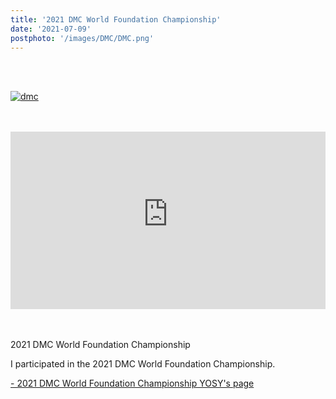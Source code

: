 ```yaml
---
title: '2021 DMC World Foundation Championship'
date: '2021-07-09'
postphoto: '/images/DMC/DMC.png'
---
```

<br>
<br>

[![dmc](/images/DMC/DMC.png)](https://dmcdjchamps.com/foundation_champs/yosy) <br>

<br>
<br>

<div style="position:relative; padding-bottom:56.25%; height:0; overflow:hidden;" >
<iframe style="position: absolute; top: 0; left: 0; width: 100%; height: 100%;" width="560" height="315" src="https://www.youtube-nocookie.com/embed/fgvUjgO5zC4" title="YouTube video player" frameborder="0" allow="accelerometer; autoplay; clipboard-write; encrypted-media; gyroscope; picture-in-picture" allowfullscreen></iframe>
</div>

<br>
<br>

2021 DMC World Foundation Championship <br>

I participated in the 2021 DMC World Foundation Championship. <br>

[- 2021 DMC World Foundation Championship YOSY's page](https://dmcdjchamps.com/foundation_champs/yosy) <br>



<br>
<br>
<!-- 
#h1
##h2
###h3
####h4
#####h5
######h6
- brabra is list
**bold text**
_Italic_ or *Italic*

-->

<center>
© 2021 YOSY POKARI
</center>
<br>